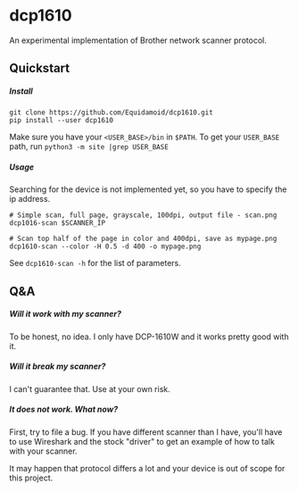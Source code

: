 # dcp1610
An experimental implementation of Brother network scanner protocol.

## Quickstart

##### Install
```
git clone https://github.com/Equidamoid/dcp1610.git
pip install --user dcp1610
```
Make sure you have your `<USER_BASE>/bin` in `$PATH`. To get your `USER_BASE` path, run `python3 -m site |grep USER_BASE`

##### Usage
Searching for the device is not implemented yet, so you have to specify the ip address.

```
# Simple scan, full page, grayscale, 100dpi, output file - scan.png
dcp1016-scan $SCANNER_IP

# Scan top half of the page in color and 400dpi, save as mypage.png
dcp1610-scan --color -H 0.5 -d 400 -o mypage.png
```

See `dcp1610-scan -h` for the list of parameters.

## Q&A

##### Will it work with my scanner?
To be honest, no idea. I only have DCP-1610W and it works pretty good with it.

##### Will it break my scanner?
I can't guarantee that. Use at your own risk.

##### It does not work. What now?
First, try to file a bug. If you have different scanner than I have, you'll have to use Wireshark and the stock "driver" to get an example of how to talk with your scanner.

It may happen that protocol differs a lot and your device is out of scope for this project.

